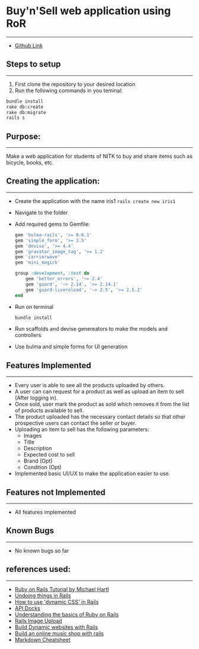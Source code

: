 # Buy'n'Sell web application using RoR
***
- [Github Link](https://github.com/adityakaria/Buy-n-Sell)

## Steps to setup
---
1. First clone the repository to your desired location
2. Run the following commands in you teminal:
```bash
bundle install
rake db:create
rake db:migrate
rails s
```

## Purpose: 
---
Make a web application for students of NITK to buy and share items such as bicycle, books, etc.

## Creating the application:
---

- Create the application with the name iris1
    `rails create new iris1`

- Navigate to the folder 

- Add required gems to Gemfile:
    ```ruby
    gem 'bulma-rails', '>= 0.6.1'
    gem 'simple_form', '>= 3.5'
    gem 'devise', '>= 4.4'
    gem 'gravatar_image_tag', '>= 1.2'
    gem 'carrierwave'
    gem 'mini_magick'
    ```

    ```ruby
    group :development, :test do
        gem 'better_errors', '~> 2.4'
        gem 'guard', '~> 2.14', '>= 2.14.1'
        gem 'guard-livereload', '~> 2.5', '>= 2.5.2'
    end
    ```

- Run on terminal
    ```bash
    bundle install
    ```
- Run scaffolds and devise genereators to make the models and controllers

- Use bulma and simple forms for UI generation


## Features Implemented
---
- Every user is able to see all the products uploaded by others.
- A user can can request for a product as well as upload an item to sell (After logging in).
- Once sold, user mark the product as sold which removes it from the list of products
available to sell.
- The product uploaded has the necessary contact details so that other
prospective users can contact the seller or buyer.
- Uploading an item to sell has the following parameters:
  - Images
  - Title
  - Description
  - Expected cost to sell
  - Brand (Opt)
  - Condition (Opt)
- Implemented basic UI/UX to make the application easier to use.

## Features not Implemented
---
- All features implemented

## Known Bugs
---
- No known bugs so far

## references used:
---
- [Ruby on Rails Tutorial by Michael Hartl](https://www.railstutorial.org/book/frontmatter)
- [Undoing things in Rails](https://www.learneroo.com/modules/137/nodes/769)
- [How to use 'dynamic CSS' in Rails](https://stackoverflow.com/questions/37638649/how-to-use-dynamic-css-in-rails)
- [API Docks](https://apidock.com)
- [Understanding the basics of Ruby on Rails](https://medium.freecodecamp.org/understanding-the-basics-of-ruby-on-rails-sql-databases-and-how-they-work-7a628cd42073)
- [Rails Image Upload](https://code.tutsplus.com/tutorials/rails-image-upload-using-carrierwave-in-a-rails-app--cms-25183)
- [Build Dynamic websites with Rails](https://openclassrooms.com/en/courses/4510766-build-dynamic-websites-with-rails/4704551-write-tests)
- [Build an online music shop with rails](https://web-crunch.com/ruby-on-rails-ecommerce-music-shop/)
- [Markdown Cheatsheet](https://github.com/adam-p/markdown-here/wiki/Markdown-Cheatsheet)
